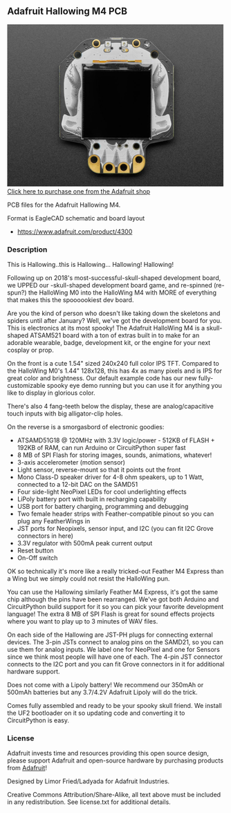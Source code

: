 ## Adafruit Hallowing M4 PCB

<a href="http://www.adafruit.com/products/4300"><img src="assets/4300.jpg?raw=true" width="500px"><br/>
Click here to purchase one from the Adafruit shop</a>

PCB files for the Adafruit Hallowing M4. 

Format is EagleCAD schematic and board layout
* https://www.adafruit.com/product/4300

### Description

This is Hallowing..this is Hallowing... Hallowing! Hallowing! 

Following up on 2018's most-successful-skull-shaped development board, we UPPED our -skull-shaped development board game, and re-spinned (re-spun?) the HalloWing M0 into the HalloWing M4 with MORE of everything that makes this the spoooookiest dev board.

Are you the kind of person who doesn't like taking down the skeletons and spiders until after January? Well, we've got the development board for you. This is electronics at its most spooky! The Adafruit HalloWing M4 is a skull-shaped ATSAM521 board with a ton of extras built in to make for an adorable wearable, badge, development kit, or the engine for your next cosplay or prop.

On the front is a cute 1.54" sized 240x240 full color IPS TFT. Compared to the HalloWing M0's 1.44" 128x128, this has 4x as many pixels and is IPS for great color and brightness. Our default example code has our new fully-customizable spooky eye demo running but you can use it for anything you like to display in glorious color.

There's also 4 fang-teeth below the display, these are analog/capacitive touch inputs with big alligator-clip holes.

On the reverse is a smorgasbord of electronic goodies:

* ATSAMD51G18 @ 120MHz with 3.3V logic/power - 512KB of FLASH + 192KB of RAM, can run Arduino or CircuitPython super fast
* 8 MB of SPI Flash for storing images, sounds, animations, whatever!
* 3-axis accelerometer (motion sensor)
* Light sensor, reverse-mount so that it points out the front
* Mono Class-D speaker driver for 4-8 ohm speakers, up to 1 Watt, connected to a 12-bit DAC on the SAMD51
* Four side-light NeoPixel LEDs for cool underlighting effects
* LiPoly battery port with built in recharging capability
* USB port for battery charging, programming and debugging
* Two female header strips with Feather-compatible pinout so you can plug any FeatherWings in
* JST ports for Neopixels, sensor input, and I2C (you can fit I2C Grove connectors in here)
* 3.3V regulator with 500mA peak current output
* Reset button
* On-Off switch

OK so technically it's more like a really tricked-out Feather M4 Express than a Wing but we simply could not resist the HalloWing pun.

You can use the Hallowing similarly Feather M4 Express, it's got the same chip although the pins have been rearranged. We've got both Arduino and CircuitPython build support for it so you can pick your favorite development language! The extra 8 MB of SPI Flash is great for sound effects projects where you want to play up to 3 minutes of WAV files.

On each side of the Hallowing are JST-PH plugs for connecting external devices. The 3-pin JSTs connect to analog pins on the SAMD21, so you can use them for analog inputs. We label one for NeoPixel and one for Sensors since we think most people will have one of each. The 4-pin JST connector connects to the I2C port and you can fit Grove connectors in it for additional hardware support.

Does not come with a Lipoly battery! We recommend our 350mAh or 500mAh batteries but any 3.7/4.2V Adafruit Lipoly will do the trick.

Comes fully assembled and ready to be your spooky skull friend. We install the UF2 bootloader on it so updating code and converting it to CircuitPython is easy.

### License

Adafruit invests time and resources providing this open source design, please support Adafruit and open-source hardware by purchasing products from [Adafruit](https://www.adafruit.com)!

Designed by Limor Fried/Ladyada for Adafruit Industries.

Creative Commons Attribution/Share-Alike, all text above must be included in any redistribution. 
See license.txt for additional details.
